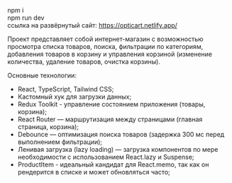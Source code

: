 npm i <br />
npm run dev <br />
ссылка на развёрнутый сайт: https://opticart.netlify.app/ <br />

Проект представляет собой интернет-магазин с возможностью просмотра списка товаров, поиска, фильтрации по категориям, добавления товаров в корзину и управления корзиной (изменение количества, удаление товаров, очистка корзины). <br />

Основные технологии: <br />
- React, TypeScript, Tailwind CSS; <br />
- Кастомный хук для загрузки данных; <br />
- Redux Toolkit - управление состоянием приложения (товары, корзина); <br />
- React Router — маршрутизация между страницами (главная страница, корзина); <br />
- Debounce — оптимизация поиска товаров (задержка 300 мс перед выполнением фильтрации); <br />
- Ленивая загрузка (lazy loading) — загрузка компонентов по мере необходимости с использованием React.lazy и Suspense; <br />
- ProductItem - идеальный кандидат для React.memo, так как он рендерится в списке и может обновляться часто; <br />
